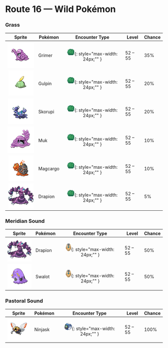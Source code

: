 # Route 16 — Wild Pokémon

### Grass

| Sprite | Pokémon | Encounter Type | Level | Chance |
|:------:|---------|:--------------:|-------|--------|
| ![Grimer](../../assets/sprites/grimer/front.gif "Grimer: Wherever GRIMER has passed, so many germs are left behind that no plants will ever grow again.") | Grimer | ![Grass](../../assets/encounter_types/grass.png "Grass"){: style="max-width: 24px;"" } | 52 – 55 | 35% |
| ![Gulpin](../../assets/sprites/gulpin/front.gif "Gulpin: It has a small heart and brain. Its stomach comprises most of its body, with enzymes to dissolve anything.") | Gulpin | ![Grass](../../assets/encounter_types/grass.png "Grass"){: style="max-width: 24px;"" } | 52 – 55 | 20% |
| ![Skorupi](../../assets/sprites/skorupi/front.gif "Skorupi: It burrows under the sand to lie in wait for prey. Its tail claws can inject its prey with a savage poison.") | Skorupi | ![Grass](../../assets/encounter_types/grass.png "Grass"){: style="max-width: 24px;"" } | 52 – 55 | 20% |
| ![Muk](../../assets/sprites/muk/front.gif "Muk: Its body is made of a powerful poison. Touching it accidentally will cause a fever that requires bed rest.") | Muk | ![Grass](../../assets/encounter_types/grass.png "Grass"){: style="max-width: 24px;"" } | 52 – 55 | 10% |
| ![Magcargo](../../assets/sprites/magcargo/front.gif "Magcargo: Its brittle shell occasionally spouts intense flames that  circulate throughout its body.") | Magcargo | ![Grass](../../assets/encounter_types/grass.png "Grass"){: style="max-width: 24px;"" } | 52 – 55 | 10% |
| ![Drapion](../../assets/sprites/drapion/front.gif "Drapion: It attacks people and Pokémon that cross the desert. This has only furthered its bad reputation.") | Drapion | ![Grass](../../assets/encounter_types/grass.png "Grass"){: style="max-width: 24px;"" } | 52 – 55 | 5% |

### Meridian Sound

| Sprite | Pokémon | Encounter Type | Level | Chance |
|:------:|---------|:--------------:|-------|--------|
| ![Drapion](../../assets/sprites/drapion/front.gif "Drapion: It attacks people and Pokémon that cross the desert. This has only furthered its bad reputation.") | Drapion | ![Meridian Sound](../../assets/encounter_types/meridian_sound.png "Meridian Sound"){: style="max-width: 24px;"" } | 52 – 55 | 50% |
| ![Swalot](../../assets/sprites/swalot/front.gif "Swalot: It gulps anything that fits in its mouth. Its special enzymes can dissolve anything.") | Swalot | ![Meridian Sound](../../assets/encounter_types/meridian_sound.png "Meridian Sound"){: style="max-width: 24px;"" } | 52 – 55 | 50% |

### Pastoral Sound

| Sprite | Pokémon | Encounter Type | Level | Chance |
|:------:|---------|:--------------:|-------|--------|
| ![Ninjask](../../assets/sprites/ninjask/front.gif "Ninjask: Its cry leaves a lasting headache if heard for too long. It moves so quickly that it is almost invisible.") | Ninjask | ![Pastoral Sound](../../assets/encounter_types/pastoral_sound.png "Pastoral Sound"){: style="max-width: 24px;"" } | 52 – 55 | 100% |

